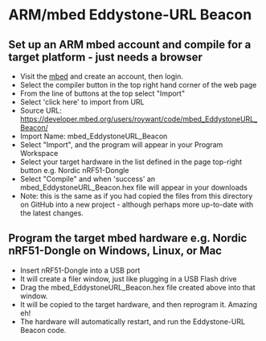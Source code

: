 # ARM/mbed Eddystone-URL Beacon

## Set up an ARM mbed account and compile for a target platform - just needs a browser
* Visit the [mbed](https://developer.mbed.org/account/login/?next=/) and create an account, then login.
* Select the compiler button in the top right hand corner of the web page
* From the line of buttons at the top select "Import" 
* Select 'click here' to import from URL
* Source URL: https://developer.mbed.org/users/roywant/code/mbed_EddystoneURL_Beacon/
* Import Name: mbed_EddystoneURL_Beacon
* Select "Import", and the program will appear in your Program Workspace
* Select your target hardware in the list defined in the page top-right button e.g. Nordic nRF51-Dongle
* Select "Compile" and when 'success' an mbed_EddystoneURL_Beacon.hex file will appear in your downloads
* Note: this is the same as if you had copied the files from this directory on GitHub into a new project - 
although perhaps more up-to-date with the latest changes.

## Program the target mbed hardware e.g. Nordic nRF51-Dongle on Windows, Linux, or Mac
* Insert nRF51-Dongle into a USB port
* It will create a filer window, just like plugging in a USB Flash drive
* Drag the  mbed_EddystoneURL_Beacon.hex file created above into that window. 
* It will be copied to the target hardware, and then reprogram it. Amazing eh!
* The hardware will automatically restart, and run the Eddystone-URL Beacon code.
